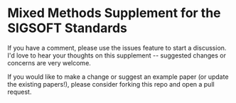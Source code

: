 # Mixed Methods Supplement for the SIGSOFT Standards

If you have a comment, please use the issues feature to start a discussion.  I'd love to hear your thoughts on this supplement -- suggested changes or concerns are very welcome. 

If you would like to make a change or suggest an example paper (or update the existing papers!), please consider forking this repo and open a pull request.
 
